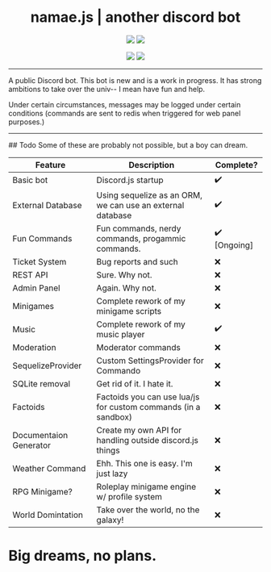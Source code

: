 <div align="center">
    <h1>namae.js | another discord bot</h1>
    <p>
        <a href="https://david-dm.org/truency/namae.js"><img src="https://david-dm.org/truency/namae.js.svg"/></a>
        <a href="https://discordapp.com/invite/g7ZAq"><img src="https://discordapp.com/api/guilds/286955429450481664/embed.png"/></a>
    </p>
    <p>
        <img src="http://forthebadge.com/images/badges/made-with-crayons.svg"/>
        <img src="http://forthebadge.com/images/badges/built-with-resentment.svg"/>
        <hr />
    </p>
</div>

A public Discord bot. This bot is new and is a work in progress. It has strong ambitions to take over the univ-- I mean have fun and help.

Under certain circumstances, messages may be logged under certain conditions (commands are sent to redis when triggered for web panel purposes.)
<hr />
## Todo
Some of these are probably not possible, but a boy can dream.

Feature | Description | Complete?
------------- | ------------- | -------------
Basic bot | Discord.js startup | ✔️️
External Database | Using sequelize as an ORM, we can use an external database | ✔️️
Fun Commands | Fun commands, nerdy commands, progammic commands. | ✔️️ [Ongoing]
Ticket System | Bug reports and such | ❌
REST API | Sure. Why not. | ❌
Admin Panel | Again. Why not. | ❌
Minigames | Complete rework of my minigame scripts | ❌
Music | Complete rework of my music player | ✔️️
Moderation | Moderator commands | ❌
SequelizeProvider | Custom SettingsProvider for Commando | ❌
SQLite removal | Get rid of it. I hate it. | ❌
Factoids | Factoids you can use lua/js for custom commands (in a sandbox) | ❌
Documentaion Generator | Create my own API for handling outside discord.js things | ❌
Weather Command | Ehh. This one is easy. I'm just lazy | ❌
RPG Minigame? | Roleplay minigame engine w/ profile system | ❌
World Domintation | Take over the world, no the galaxy! | ❌




# Big dreams, no plans.

